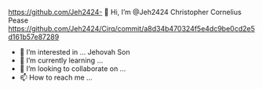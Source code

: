 https://github.com/Jeh2424- 👋 Hi, I’m @Jeh2424 Christopher Cornelius Pease https://github.com/Jeh2424/Cirq/commit/a8d34b470324f5e4dc9be0cd2e5d161b57e87289
- 👀 I’m interested in ... Jehovah Son 
- 🌱 I’m currently learning ...
- 💞️ I’m looking to collaborate on ...
- 📫 How to reach me ...

<!---
Jeh2424/Jeh2424 is a ✨ special ✨ repository because its `README.md` (this file) appears on your GitHub profile.
You can click the Preview link to take a look at your changes.
--->
